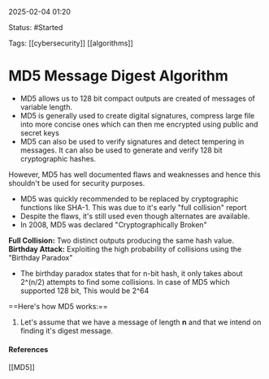 
2025-02-04 01:20

Status: #Started

Tags: [[cybersecurity]] [[algorithms]] 

# MD5 Message Digest Algorithm

- MD5 allows us to 128 bit compact outputs are created of messages of variable length.
- MD5 is generally used to create digital signatures, compress large file into more concise ones which can then me encrypted using public and secret keys
- MD5 can also be used to verify signatures and detect tempering in messages. It can also be used to generate and verify 128 bit cryptographic hashes.

However, MD5 has well documented flaws and weaknesses and hence this shouldn't be used for security purposes.

- MD5 was quickly recommended to be replaced by cryptographic functions like SHA-1. This was due to it's early "full collision" report
- Despite the flaws, it's still used even though alternates are available.
- In 2008, MD5 was declared "Cryptographically Broken"

**Full Collision:** Two distinct outputs producing the same hash value.
**Birthday Attack:** Exploiting the high probability of collisions using the "Birthday Paradox"

- The birthday paradox states that for n-bit hash, it only takes about 2^(n/2) attempts to find some collisions. In case of MD5 which supported 128 bit, This would be 2^64

==Here's how MD5 works:==
1. Let's assume that we have a message of length **n** and that we intend on finding it's digest message.  
 



#### References
[[MD5]]